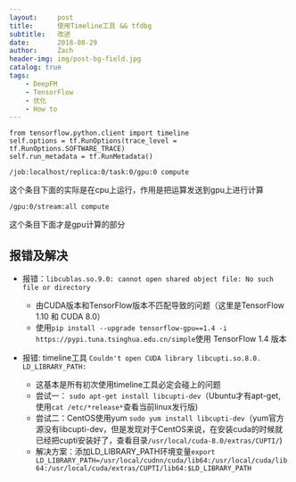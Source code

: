 ```yaml
---
layout:     post
title:      使用Timeline工具 && tfdbg
subtitle:   改进
date:       2018-08-29
author:     Zach
header-img: img/post-bg-field.jpg
catalog: true
tags:
    - DeepFM
    - TensorFlow
    - 优化
    - How to
---
```




```python3
from tensorflow.python.client import timeline
self.options = tf.RunOptions(trace_level = tf.RunOptions.SOFTWARE_TRACE)
self.run_metadata = tf.RunMetadata()

```


```python3
/job:localhost/replica:0/task:0/gpu:0 compute
```
这个条目下面的实际是在cpu上运行，作用是把运算发送到gpu上进行计算
```python3
/gpu:0/stream:all compute
```
这个条目下面才是gpu计算的部分


## 报错及解决

- 报错：```libcublas.so.9.0: cannot open shared object file: No such file or directory```
    + 由CUDA版本和TensorFlow版本不匹配导致的问题（这里是TensorFlow 1.10 和 CUDA 8.0）
    + 使用```pip install --upgrade tensorflow-gpu==1.4 -i https://pypi.tuna.tsinghua.edu.cn/simple```使用 TensorFlow 1.4 版本


- 报错: timeline工具 ```Couldn't open CUDA library libcupti.so.8.0. LD_LIBRARY_PATH: ```
    + 这基本是所有初次使用timeline工具必定会碰上的问题
    + 尝试一： ```sudo apt-get install libcupti-dev```（Ubuntu才有apt-get, 使用```cat /etc/*release*```查看当前linux发行版)
    + 尝试二：CentOS使用yum ```sudo yum install libcupti-dev```（yum官方源没有libcupti-dev，但是发现对于CentOS来说，在安装cuda的时候就已经把cupti安装好了，查看目录```/usr/local/cuda-8.0/extras/CUPTI/```)
    + 解决方案：添加LD_LIBRARY_PATH环境变量```export LD_LIBRARY_PATH=/usr/local/cudnn/cuda/lib64:/usr/local/cuda/lib64:/usr/local/cuda/extras/CUPTI/lib64:$LD_LIBRARY_PATH```















